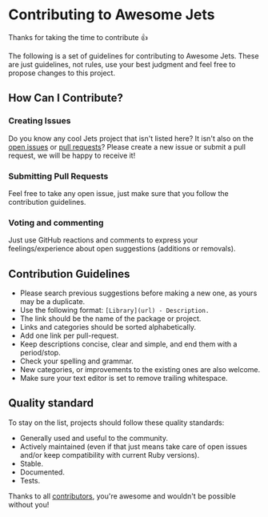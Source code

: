 # Contributing to Awesome Jets

Thanks for taking the time to contribute :+1:

The following is a set of guidelines for contributing to Awesome Jets. These are just guidelines, not rules, use your best judgment and feel free to propose changes to this project.

## How Can I Contribute?

### Creating Issues

Do you know any cool Jets project that isn't listed here? It isn't also on the [open issues](https://github.com/boltops-tools/awesome-jets/issues) or [pull requests](https://github.com/boltops-tools/awesome-jets/pulls)?
Please create a new issue or submit a pull request, we will be happy to receive it!

### Submitting Pull Requests

Feel free to take any open issue, just make sure that you follow the contribution guidelines.

### Voting and commenting

Just use GitHub reactions and comments to express your feelings/experience about open suggestions (additions or removals).

## Contribution Guidelines

* Please search previous suggestions before making a new one, as yours may be a duplicate.
* Use the following format: `[Library](url) - Description.`
* The link should be the name of the package or project.
* Links and categories should be sorted alphabetically.
* Add one link per pull-request.
* Keep descriptions concise, clear and simple, and end them with a period/stop.
* Check your spelling and grammar.
* New categories, or improvements to the existing ones are also welcome.
* Make sure your text editor is set to remove trailing whitespace.

## Quality standard

To stay on the list, projects should follow these quality standards:

* Generally used and useful to the community.
* Actively maintained (even if that just means take care of open issues and/or keep compatibility with current Ruby versions).
* Stable.
* Documented.
* Tests.

Thanks to all [contributors](https://github.com/boltops-tools/awesome-jets/graphs/contributors), you're awesome and wouldn't be possible without you!